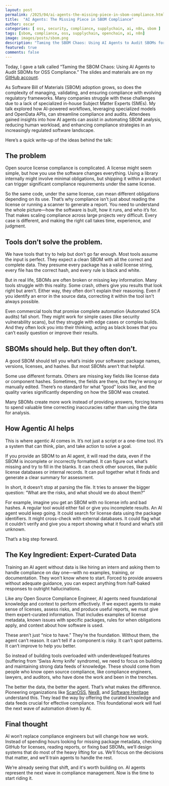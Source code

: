 ```yaml
---
layout: post
permalink: /2025/04/ai-agents-the-missing-piece-in-sbom-compliance.html
title:  "AI Agents: The Missing Piece in SBOM Compliance"
author: oscar
categories: [ oss, security, compliance, supplychain, ai, n8n, sbom ]
tags: [sbom, compliance, oss, supplychain, openchain, ai, n8n]
image: images/posts/sbom.png
description: "Taming the SBOM Chaos: Using AI Agents to Audit SBOMs for OSS Compliance"
featured: true
comments: false
---
```


Today, I gave a talk called “Taming the SBOM Chaos: Using AI Agents to Audit SBOMs for OSS Compliance.” The slides and materials are on my [GitHub account](https://github.com/oscarvalenzuelab/sbom_analysis_using_agentic).

As Software Bill of Materials (SBOM) adoption grows, so does the complexity of managing, validating, and ensuring compliance with evolving regulatory frameworks. Many companies struggle with these challenges due to a lack of specialized in-house Subject Matter Experts (SMEs). My talk explored how AI-powered workflows, leveraging specialized models and OpenData APIs, can streamline compliance and audits. Attendees gained insights into how AI agents can assist in automating SBOM analysis, reducing human workload, and enhancing compliance strategies in an increasingly regulated software landscape.

Here’s a quick write-up of the ideas behind the talk:

## The problem
Open source license compliance is complicated. A license might seem simple, but how you use the software changes everything. Using a library internally might involve minimal obligations, but shipping it within a product can trigger significant compliance requirements under the same license.

So the same code, under the same license, can mean different obligations depending on its use. That’s why compliance isn’t just about reading the license or running a scanner to generate a report. You need to understand the whole picture—how the software is built, how it runs, and who it’s for. That makes scaling compliance across large projects very difficult. Every case is different, and making the right call takes time, experience, and judgment.

## Tools don’t solve the problem.
We have tools that try to help but don’t go far enough. Most tools assume the input is perfect. They expect a clean SBOM with all the correct and complete data. They presume every package has a valid license string, every file has the correct hash, and every rule is black and white.

But in real life, SBOMs are often broken or missing key information. Many tools struggle with this reality. Some crash, others give you results that look right but aren’t. Either way, they often don't explain their reasoning. Even if you identify an error in the source data, correcting it within the tool isn't always possible.

Even commercial tools that promise complete automation (Automated SCA audits) fall short. They might work for simple cases (like security vulnerability scans), but they struggle with edge cases or complex builds. And they often lock you into their thinking, acting as black boxes that you can’t easily question or improve their results.

## SBOMs should help. But they often don’t.
A good SBOM should tell you what’s inside your software: package names, versions, licenses, and hashes. But most SBOMs aren’t that helpful.

Some use different formats. Others are missing key fields like license data or component hashes. Sometimes, the fields are there, but they’re wrong or manually edited. There’s no standard for what “good” looks like, and the quality varies significantly depending on how the SBOM was created.

Many SBOMs create more work instead of providing answers, forcing teams to spend valuable time correcting inaccuracies rather than using the data for analysis.

## How Agentic AI helps
This is where agentic AI comes in. It’s not just a script or a one-time tool. It’s a system that can think, plan, and take action to solve a goal.

If you provide an SBOM to an AI agent, it will read the data, even if the SBOM is incomplete or incorrectly formatted. It can figure out what’s missing and try to fill in the blanks. It can check other sources, like public license databases or internal records. It can pull together what it finds and generate a clear summary for assessment.

In short, it doesn’t stop at parsing the file. It tries to answer the bigger question: “What are the risks, and what should we do about them?”

For example, imagine you get an SBOM with no license info and bad hashes. A regular tool would either fail or give you incomplete results. An AI agent would keep going. It could search for license data using the package identifiers. It might cross-check with external databases. It could flag what it couldn’t verify and give you a report showing what it found and what’s still unknown.

That’s a big step forward.

## The Key Ingredient: Expert-Curated Data
Training an AI agent without data is like hiring an intern and asking them to handle compliance on day one—with no examples, training, or documentation. They won't know where to start. Forced to provide answers without adequate guidance, you can expect anything from half-baked responses to outright hallucinations.

Like any Open Source Compliance Engineer, AI agents need foundational knowledge and context to perform effectively. If we expect agents to make sense of licenses, assess risks, and produce useful reports, we must give them expert-curated information. That includes examples of license metadata, known issues with specific packages, rules for when obligations apply, and context about how software is used.

These aren’t just “nice to have.” They’re the foundation. Without them, the agent can’t reason. It can’t tell if a component is risky. It can’t spot patterns. It can’t improve to help you better.

So instead of building tools overloaded with underdeveloped features (suffering from 'Swiss Army knife' syndrome), we need to focus on building and maintaining strong data feeds of knowledge. These should come from people who know open source compliance, like compliance engineers, lawyers, and auditors, who have done the work and been in the trenches.

The better the data, the better the agent. That’s what makes the difference. Pioneering organizations like [ScanOSS](https://www.scanoss.com/), [NexB](https://nexb.com/), and [Software Heritage](https://www.softwareheritage.org/) understand this. They lead the way by offering the curated knowledge and data feeds crucial for effective compliance. This foundational work will fuel the next wave of automation driven by AI.

## Final thought
AI won’t replace compliance engineers but will change how we work. Instead of spending hours looking for missing package metadata, checking GitHub for licenses, reading reports, or fixing bad SBOMs, we’ll design systems that do most of the heavy lifting for us. We’ll focus on the decisions that matter, and we’ll train agents to handle the rest.

We’re already seeing that shift, and it's worth building on. AI agents represent the next wave in compliance management. Now is the time to start riding it.

